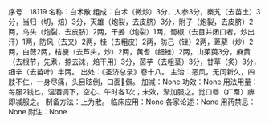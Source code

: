 序号：18119
名称：白术散
组成：白术（微炒）3分，人参3分，秦艽（去苗土）3分，当归（切，焙）3分，天雄（炮裂，去皮脐）3分，附子（炮裂，去皮脐）2两，乌头（炮裂，去皮脐）2两，干姜（炮裂）1两，蜀椒（去目并闭口者，炒出汗）1两，防风（去叉）2两，桂（去粗皮）2两，防己（锉）2两，萆薢（炒）2两，白蔹2两，桔梗（去芦头，炒）2两，黄耆（细锉）2两，山茱萸3分，麻黄（去根节，先煮，掠去沫，焙干用）3分，茵芋（去粗茎）3分，甘草（炙）3分，细辛（去苗叶）半两。
出处：《圣济总录》卷十八。
主治：恶风，无问新久，四肢不仁，一身尽痛，头目眩倒，口面僻。
加减：None
功效：None
用法用量：每服2钱匕，温酒调下，空心、午时各1次；未效，渐加服之。觉口唇（疒帬）痹即减服之。
制备方法：上为散。
临床应用：None
各家论述：None
用药禁忌：None
附注：None
